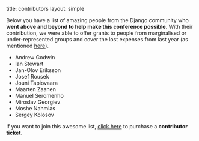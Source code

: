 title: contributors
layout: simple

Below you have a list of amazing people from the Django community who **went above and beyond to help make this conference possible**. With their contribution, we were able to offer grants to people from marginalised or under-represented groups and cover the lost expenses from last year (as mentioned [here](/about/tickets/)).

- Andrew Godwin
- Ian Stewart
- Jan-Olov Eriksson
- Josef Rousek
- Jouni Tapiovaara
- Maarten Zaanen
- Manuel Seromenho
- Miroslav Georgiev
- Moshe Nahmias
- Sergey Kolosov

If you want to join this awesome list, [click here](/about/tickets/) to purchase a **contributor ticket**.
